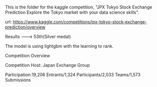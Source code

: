 This is the folder for the kaggle competition, "JPX Tokyo Stock Exchange Prediction Explore the Tokyo market with your data science skills".

url: https://www.kaggle.com/competitions/jpx-tokyo-stock-exchange-prediction/overview

Results ---> 53th(Silver medal)

The model is using lightgbm with the learning to rank.

Competition Overview

Competition Host: Japan Exchange Group

Participation:19,206 Entrants/1,324 Participants/2,033 Teams/1,573 Submissions
